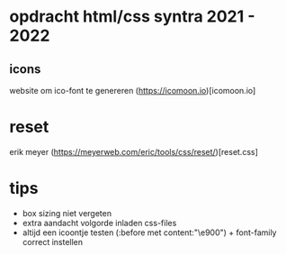 # opdracht html/css syntra 2021 - 2022

## icons

website om ico-font te genereren (https://icomoon.io)[icomoon.io]

# reset

erik meyer (https://meyerweb.com/eric/tools/css/reset/)[reset.css]

# tips

- box sizing niet vergeten
- extra aandacht volgorde inladen css-files
- altijd een icoontje testen (:before met content:"\e900") + font-family correct instellen
